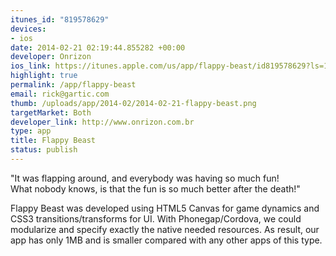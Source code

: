 ```yaml
--- 
itunes_id: "819578629"
devices: 
- ios
date: 2014-02-21 02:19:44.855282 +00:00
developer: Onrizon
ios_link: https://itunes.apple.com/us/app/flappy-beast/id819578629?ls=1%26mt=8
highlight: true
permalink: /app/flappy-beast
email: rick@gartic.com
thumb: /uploads/app/2014-02/2014-02-21-flappy-beast.png
targetMarket: Both
developer_link: http://www.onrizon.com.br
type: app
title: Flappy Beast
status: publish
---
```


"It was flapping around, and everybody was having so much fun!  
What nobody knows, is that the fun is so much better after the death!"

Flappy Beast was developed using HTML5 Canvas for game dynamics and CSS3 transitions/transforms for UI. With Phonegap/Cordova, we could modularize and specify exactly the native needed resources. As result, our app has only 1MB and is smaller compared with any other apps of this type.
